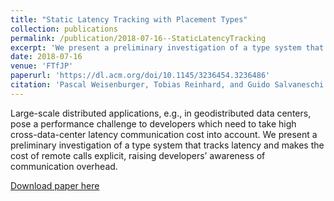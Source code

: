 ```yaml
---
title: "Static Latency Tracking with Placement Types"
collection: publications
permalink: /publication/2018-07-16--StaticLatencyTracking
excerpt: 'We present a preliminary investigation of a type system that tracks latency and makes the cost of remote calls explicit, raising developers’ awareness of communication overhead.'
date: 2018-07-16
venue: 'FTfJP'
paperurl: 'https://dl.acm.org/doi/10.1145/3236454.3236486'
citation: 'Pascal Weisenburger, Tobias Reinhard, and Guido Salvaneschi. 2018. Static Latency Tracking with Placement Types. In Companion Proceedings for the ISSTA/ECOOP 2018 Workshops (FTfJP’18). July 16–21, 2018, Amsterdam, Netherlands. ACM, New York, NY, USA, 34–36. http://doi.org/10.1145/3236454.3236486'
---
```


Large-scale distributed applications, e.g., in geodistributed data centers, pose a performance challenge to developers which need to take high cross-data-center latency communication cost into account. We present a preliminary investigation of a type system that tracks latency and makes the cost of remote calls explicit, raising developers’ awareness of communication overhead.

[Download paper here](https://scala-loci.github.io/publications/2018-ftfjp/paper.pdf)
